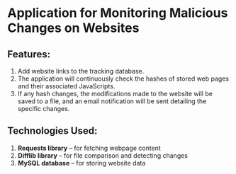# Application for Monitoring Malicious Changes on Websites
## Features:
1. Add website links to the tracking database.
2. The application will continuously check the hashes of stored web pages and their associated JavaScripts.
3. If any hash changes, the modifications made to the website will be saved to a file, and an email notification will be sent detailing the specific changes.

## Technologies Used:
1. **Requests library** – for fetching webpage content
2. **Difflib library** – for file comparison and detecting changes
3. **MySQL database** – for storing website data
